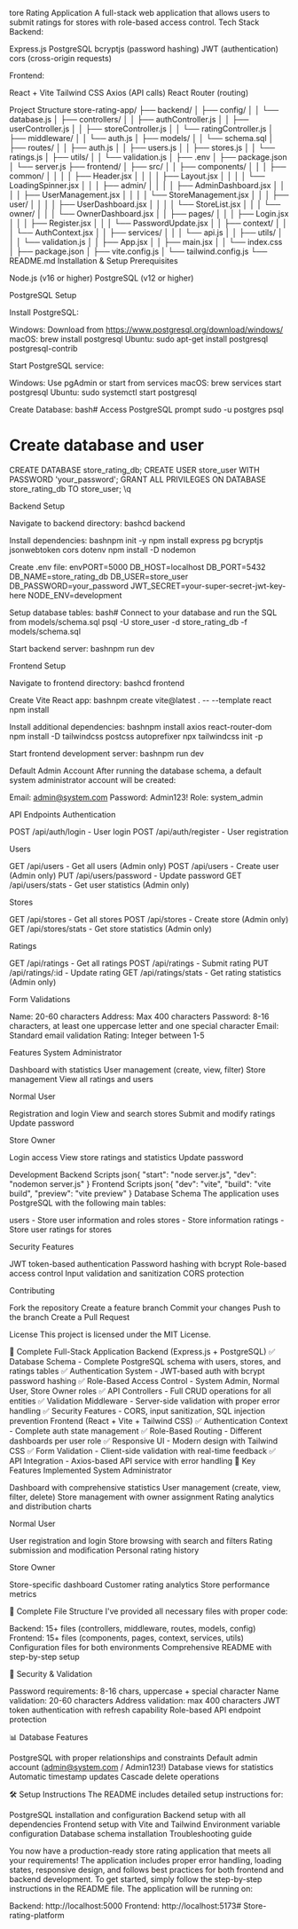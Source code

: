 tore Rating Application
A full-stack web application that allows users to submit ratings for stores with role-based access control.
Tech Stack
Backend:

Express.js
PostgreSQL
bcryptjs (password hashing)
JWT (authentication)
cors (cross-origin requests)

Frontend:

React + Vite
Tailwind CSS
Axios (API calls)
React Router (routing)

Project Structure
store-rating-app/
├── backend/
│   ├── config/
│   │   └── database.js
│   ├── controllers/
│   │   ├── authController.js
│   │   ├── userController.js
│   │   ├── storeController.js
│   │   └── ratingController.js
│   ├── middleware/
│   │   └── auth.js
│   ├── models/
│   │   └── schema.sql
│   ├── routes/
│   │   ├── auth.js
│   │   ├── users.js
│   │   ├── stores.js
│   │   └── ratings.js
│   ├── utils/
│   │   └── validation.js
│   ├── .env
│   ├── package.json
│   └── server.js
├── frontend/
│   ├── src/
│   │   ├── components/
│   │   │   ├── common/
│   │   │   │   ├── Header.jsx
│   │   │   │   ├── Layout.jsx
│   │   │   │   └── LoadingSpinner.jsx
│   │   │   ├── admin/
│   │   │   │   ├── AdminDashboard.jsx
│   │   │   │   ├── UserManagement.jsx
│   │   │   │   └── StoreManagement.jsx
│   │   │   ├── user/
│   │   │   │   ├── UserDashboard.jsx
│   │   │   │   └── StoreList.jsx
│   │   │   └── owner/
│   │   │       └── OwnerDashboard.jsx
│   │   ├── pages/
│   │   │   ├── Login.jsx
│   │   │   ├── Register.jsx
│   │   │   └── PasswordUpdate.jsx
│   │   ├── context/
│   │   │   └── AuthContext.jsx
│   │   ├── services/
│   │   │   └── api.js
│   │   ├── utils/
│   │   │   └── validation.js
│   │   ├── App.jsx
│   │   ├── main.jsx
│   │   └── index.css
│   ├── package.json
│   ├── vite.config.js
│   └── tailwind.config.js
└── README.md
Installation & Setup
Prerequisites

Node.js (v16 or higher)
PostgreSQL (v12 or higher)

PostgreSQL Setup

Install PostgreSQL:

Windows: Download from https://www.postgresql.org/download/windows/
macOS: brew install postgresql
Ubuntu: sudo apt-get install postgresql postgresql-contrib


Start PostgreSQL service:

Windows: Use pgAdmin or start from services
macOS: brew services start postgresql
Ubuntu: sudo systemctl start postgresql


Create Database:
bash# Access PostgreSQL prompt
sudo -u postgres psql

# Create database and user
CREATE DATABASE store_rating_db;
CREATE USER store_user WITH PASSWORD 'your_password';
GRANT ALL PRIVILEGES ON DATABASE store_rating_db TO store_user;
\q


Backend Setup

Navigate to backend directory:
bashcd backend

Install dependencies:
bashnpm init -y
npm install express pg bcryptjs jsonwebtoken cors dotenv
npm install -D nodemon

Create .env file:
envPORT=5000
DB_HOST=localhost
DB_PORT=5432
DB_NAME=store_rating_db
DB_USER=store_user
DB_PASSWORD=your_password
JWT_SECRET=your-super-secret-jwt-key-here
NODE_ENV=development

Setup database tables:
bash# Connect to your database and run the SQL from models/schema.sql
psql -U store_user -d store_rating_db -f models/schema.sql

Start backend server:
bashnpm run dev


Frontend Setup

Navigate to frontend directory:
bashcd frontend

Create Vite React app:
bashnpm create vite@latest . -- --template react
npm install

Install additional dependencies:
bashnpm install axios react-router-dom
npm install -D tailwindcss postcss autoprefixer
npx tailwindcss init -p

Start frontend development server:
bashnpm run dev


Default Admin Account
After running the database schema, a default system administrator account will be created:

Email: admin@system.com
Password: Admin123!
Role: system_admin

API Endpoints
Authentication

POST /api/auth/login - User login
POST /api/auth/register - User registration

Users

GET /api/users - Get all users (Admin only)
POST /api/users - Create user (Admin only)
PUT /api/users/password - Update password
GET /api/users/stats - Get user statistics (Admin only)

Stores

GET /api/stores - Get all stores
POST /api/stores - Create store (Admin only)
GET /api/stores/stats - Get store statistics (Admin only)

Ratings

GET /api/ratings - Get all ratings
POST /api/ratings - Submit rating
PUT /api/ratings/:id - Update rating
GET /api/ratings/stats - Get rating statistics (Admin only)

Form Validations

Name: 20-60 characters
Address: Max 400 characters
Password: 8-16 characters, at least one uppercase letter and one special character
Email: Standard email validation
Rating: Integer between 1-5

Features
System Administrator

Dashboard with statistics
User management (create, view, filter)
Store management
View all ratings and users

Normal User

Registration and login
View and search stores
Submit and modify ratings
Update password

Store Owner

Login access
View store ratings and statistics
Update password

Development
Backend Scripts
json{
  "start": "node server.js",
  "dev": "nodemon server.js"
}
Frontend Scripts
json{
  "dev": "vite",
  "build": "vite build",
  "preview": "vite preview"
}
Database Schema
The application uses PostgreSQL with the following main tables:

users - Store user information and roles
stores - Store information
ratings - Store user ratings for stores

Security Features

JWT token-based authentication
Password hashing with bcrypt
Role-based access control
Input validation and sanitization
CORS protection

Contributing

Fork the repository
Create a feature branch
Commit your changes
Push to the branch
Create a Pull Request

License
This project is licensed under the MIT License.

🎯 Complete Full-Stack Application
Backend (Express.js + PostgreSQL)
✅ Database Schema - Complete PostgreSQL schema with users, stores, and ratings tables
✅ Authentication System - JWT-based auth with bcrypt password hashing
✅ Role-Based Access Control - System Admin, Normal User, Store Owner roles
✅ API Controllers - Full CRUD operations for all entities
✅ Validation Middleware - Server-side validation with proper error handling
✅ Security Features - CORS, input sanitization, SQL injection prevention
Frontend (React + Vite + Tailwind CSS)
✅ Authentication Context - Complete auth state management
✅ Role-Based Routing - Different dashboards per user role
✅ Responsive UI - Modern design with Tailwind CSS
✅ Form Validation - Client-side validation with real-time feedback
✅ API Integration - Axios-based API service with error handling
🚀 Key Features Implemented
System Administrator

Dashboard with comprehensive statistics
User management (create, view, filter, delete)
Store management with owner assignment
Rating analytics and distribution charts

Normal User

User registration and login
Store browsing with search and filters
Rating submission and modification
Personal rating history

Store Owner

Store-specific dashboard
Customer rating analytics
Store performance metrics

📁 Complete File Structure
I've provided all necessary files with proper code:

Backend: 15+ files (controllers, middleware, routes, models, config)
Frontend: 15+ files (components, pages, context, services, utils)
Configuration files for both environments
Comprehensive README with step-by-step setup

🔐 Security & Validation

Password requirements: 8-16 chars, uppercase + special character
Name validation: 20-60 characters
Address validation: max 400 characters
JWT token authentication with refresh capability
Role-based API endpoint protection

📊 Database Features

PostgreSQL with proper relationships and constraints
Default admin account (admin@system.com / Admin123!)
Database views for statistics
Automatic timestamp updates
Cascade delete operations

🛠 Setup Instructions
The README includes detailed setup instructions for:

PostgreSQL installation and configuration
Backend setup with all dependencies
Frontend setup with Vite and Tailwind
Environment variable configuration
Database schema installation
Troubleshooting guide

You now have a production-ready store rating application that meets all your requirements! The application includes proper error handling, loading states, responsive design, and follows best practices for both frontend and backend development.
To get started, simply follow the step-by-step instructions in the README file. The application will be running on:

Backend: http://localhost:5000
Frontend: http://localhost:5173# Store-rating-platform
